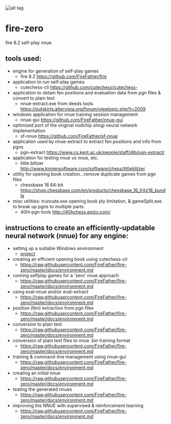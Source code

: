 ![alt tag](https://raw.githubusercontent.com/FireFather/fire-zero/master/bitmaps/nnue-gui.png)

# fire-zero
fire 8.2 self-play nnue

## tools used:

- engine for generation of self-play games
  - fire 8.2 https://github.com/FireFather/fire
- application to run self-play games
  - cutechess-cli https://github.com/cutechess/cutechess- 
- application to obtain fen positions and evaluation data from pgn files & convert to plain text
  - nnue-extract.exe from deeds tools https://outskirts.altervista.org/forum/viewtopic.php?t=2009
- windows application for nnue training session management
  - nnue-gui https://github.com/FireFather/nnue-gui
- optimized port of the original nodchip shogi neural network implementation
  - sf-nnue https://github.com/FireFather/sf-nnue
- application used by nnue-extract to extract fen positions and info from pgns
  - pgn-extract https://www.cs.kent.ac.uk/people/staff/djb/pgn-extract/
- application for testing nnue vs nnue, etc.
  - little blitzer http://www.kimiensoftware.com/software/chess/littleblitzer
- utility for opening book creation...remove duplicate games from pgn files
  - chessbase 16 64-bit https://shop.chessbase.com/en/products/chessbase_16_fritz18_bundle
- misc utilities: truncate.exe opening book ply limitation, & gameSplit.exe to break up pgns to multiple parts
  - 40H-pgn tools http://40hchess.epizy.com/

## instructions to create an efficiently-updatable neural network (nnue) for any engine:
- setting up a suitable Windows environment
  - [project](docs/environment.md)
- creating an efficient opening book using cutechess-cli
  - https://raw.githubusercontent.com/FireFather/fire-zero/master/docs/environment.md 
- running selfplay games for a 'zero' nnue approach
  - https://raw.githubusercontent.com/FireFather/fire-zero/master/docs/environment.md
- using eval-nnue and/or eval-extract
  - https://raw.githubusercontent.com/FireFather/fire-zero/master/docs/environment.md
- position (fen) extraction from pgn files
  - https://raw.githubusercontent.com/FireFather/fire-zero/master/docs/environment.md
- conversion to plain text
  - https://raw.githubusercontent.com/FireFather/fire-zero/master/docs/environment.md
- conversion of plain text files to nnue .bin training format
  - https://raw.githubusercontent.com/FireFather/fire-zero/master/docs/environment.md 
- training & command-line management using nnue-gui
  - https://raw.githubusercontent.com/FireFather/fire-zero/master/docs/environment.md 
- creating an initial nnue
  - https://raw.githubusercontent.com/FireFather/fire-zero/master/docs/environment.md
- testing the generated nnues
  - https://raw.githubusercontent.com/FireFather/fire-zero/master/docs/environment.md
- improving the NNUE with supervised & reinforcement learning
  - https://raw.githubusercontent.com/FireFather/fire-zero/master/docs/environment.md

